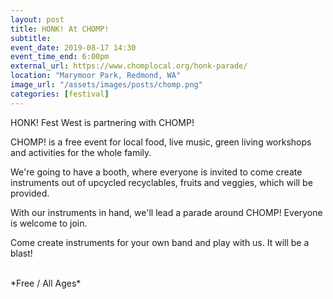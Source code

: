 ```yaml
---
layout: post
title: HONK! At CHOMP!
subtitle: 
event_date: 2019-08-17 14:30
event_time_end: 6:00pm
external_url: https://www.chomplocal.org/honk-parade/
location: "Marymoor Park, Redmond, WA"
image_url: "/assets/images/posts/chomp.png"
categories: [festival]
---
```


HONK! Fest West is partnering with CHOMP!

CHOMP! is a free event for local food, live music, green living workshops and activities for the whole family.

We're going to have a booth, where everyone is invited to come create instruments out of upcycled recyclables, fruits and veggies, which will be provided.

With our instruments in hand, we'll lead a parade around CHOMP! Everyone is welcome to join.

Come create instruments for your own band and play with us. It will be a blast!

<br/>
*Free / All Ages*